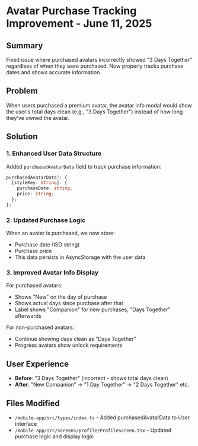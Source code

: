 # Avatar Purchase Tracking Improvement - June 11, 2025

## Summary
Fixed issue where purchased avatars incorrectly showed "3 Days Together" regardless of when they were purchased. Now properly tracks purchase dates and shows accurate information.

## Problem
When users purchased a premium avatar, the avatar info modal would show the user's total days clean (e.g., "3 Days Together") instead of how long they've owned the avatar.

## Solution

### 1. Enhanced User Data Structure
Added `purchasedAvatarData` field to track purchase information:
```typescript
purchasedAvatarData?: {
  [styleKey: string]: {
    purchaseDate: string;
    price: string;
  };
};
```

### 2. Updated Purchase Logic
When an avatar is purchased, we now store:
- Purchase date (ISO string)
- Purchase price
- This data persists in AsyncStorage with the user data

### 3. Improved Avatar Info Display
For purchased avatars:
- Shows "New" on the day of purchase
- Shows actual days since purchase after that
- Label shows "Companion" for new purchases, "Days Together" afterwards

For non-purchased avatars:
- Continue showing days clean as "Days Together"
- Progress avatars show unlock requirements

## User Experience
- **Before**: "3 Days Together" (incorrect - shows total days clean)
- **After**: "New Companion" → "1 Day Together" → "2 Days Together" etc.

## Files Modified
- `/mobile-app/src/types/index.ts` - Added purchasedAvatarData to User interface
- `/mobile-app/src/screens/profile/ProfileScreen.tsx` - Updated purchase logic and display logic 